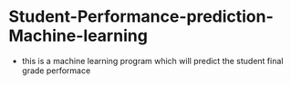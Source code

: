 # Student-Performance-prediction-Machine-learning
* this is a machine learning program which will predict the student final grade performace
